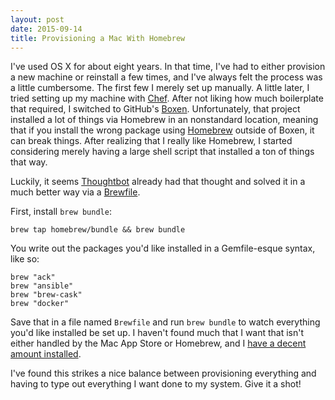 ```yaml
---
layout: post
date: 2015-09-14  
title: Provisioning a Mac With Homebrew
---
```


I've used OS X for about eight years. In that time, I've had to either provision a new machine or reinstall a few times, and I've always felt the process was a little cumbersome. The first few I merely set up manually. A little later, I tried setting up my machine with [Chef](chef). After not liking how much boilerplate that required, I switched to GitHub's [Boxen](boxen). Unfortunately, that project installed a lot of things via Homebrew in an nonstandard location, meaning that if you install the wrong package using [Homebrew](homebrew) outside of Boxen, it can break things. After realizing that I really like Homebrew, I started considering merely having a large shell script that installed a ton of things that way.

Luckily, it seems [Thoughtbot](thoughtbot) already had that thought and solved it in a much better way via a [Brewfile](brewfile*). 

First, install `brew bundle`:

`brew tap homebrew/bundle && brew bundle`

You write out the packages you'd like installed in a Gemfile-esque syntax, like so:

    brew "ack"  
    brew "ansible"  
    brew "brew-cask"
    brew "docker"

Save that in a file named `Brewfile` and run `brew bundle` to watch everything you'd like installed be set up. I haven't found much that I want that isn't either handled by the Mac App Store or Homebrew, and I [have a decent amount installed](my_brewfile).

I've found this strikes a nice balance between provisioning everything and having to type out everything I want done to my system. Give it a shot!

[chef]: https://www.chef.io/chef/
[boxen]: https://boxen.github.com/
[homebrew]: http://brew.sh/
[thoughtbot]: https://thoughtbot.com/
[brewfile]: https://robots.thoughtbot.com/brewfile-a-gemfile-but-for-homebrew
[my_brewfile]:  https://github.com/McPolemic/dotfiles/blob/master/Brewfile
